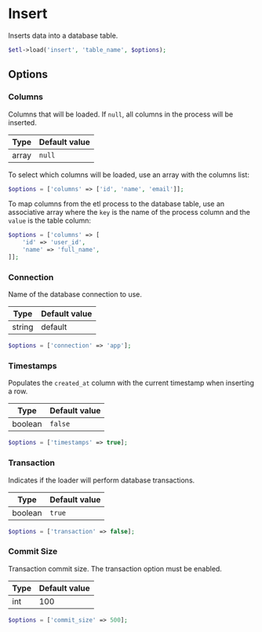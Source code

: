 # Insert

Inserts data into a database table.

```php
$etl->load('insert', 'table_name', $options);
```


## Options

### Columns
Columns that will be loaded. If `null`, all columns in the process will be inserted.

| Type | Default value |
|----- | ------------- |
| array | `null` |

To select which columns will be loaded, use an array with the columns list:
```php
$options = ['columns' => ['id', 'name', 'email']];
```

To map columns from the etl process to the database table, use an associative array where the `key` is the name of the process column and the `value` is the table column:
```php
$options = ['columns' => [
    'id' => 'user_id',
    'name' => 'full_name',
]];
```

### Connection
Name of the database connection to use.

| Type | Default value |
|----- | ------------- |
| string | default |

```php
$options = ['connection' => 'app'];
```

### Timestamps
Populates the `created_at` column with the current timestamp when inserting a row.

| Type | Default value |
|----- | ------------- |
| boolean | `false` |

```php
$options = ['timestamps' => true];
```

### Transaction
Indicates if the loader will perform database transactions.

| Type | Default value |
|----- | ------------- |
| boolean | `true` |

```php
$options = ['transaction' => false];
```

### Commit Size
Transaction commit size. The transaction option must be enabled.

| Type | Default value |
|----- | ------------- |
| int | 100 |

```php
$options = ['commit_size' => 500];
```
